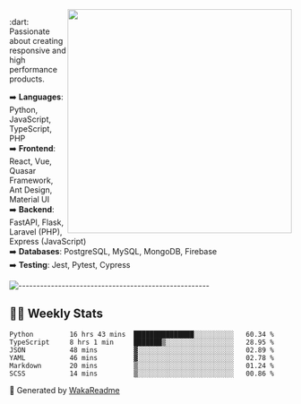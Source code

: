<img src="https://github-readme-stats.vercel.app/api?username=iguit0&show_icons=true&include_all_commits=true&count_private=true&theme=dracula" min-width="400px" max-width="400px" width="400px" align="right" />

<p align="left"> 
  :dart: Passionate about creating responsive and high performance products.
</p>

<p align="left">
  ➡️ <strong>Languages</strong>: Python, JavaScript, TypeScript, PHP<br>
  ➡️ <strong>Frontend</strong>: React, Vue, Quasar Framework, Ant Design, Material UI<br>
  ➡️ <strong>Backend</strong>: FastAPI, Flask, Laravel (PHP), Express (JavaScript)<br>
  ➡️ <strong>Databases</strong>: PostgreSQL, MySQL, MongoDB, Firebase<br>
  ➡️ <strong>Testing</strong>: Jest, Pytest, Cypress<br>
</p>

![-----------------------------------------------------](https://raw.githubusercontent.com/andreasbm/readme/master/assets/lines/vintage.png)

## :man_technologist: Weekly Stats
<!--START_SECTION:waka-->

```text
Python         16 hrs 43 mins  ███████████████░░░░░░░░░░   60.34 %
TypeScript     8 hrs 1 min     ███████▒░░░░░░░░░░░░░░░░░   28.95 %
JSON           48 mins         ▓░░░░░░░░░░░░░░░░░░░░░░░░   02.89 %
YAML           46 mins         ▓░░░░░░░░░░░░░░░░░░░░░░░░   02.78 %
Markdown       20 mins         ▒░░░░░░░░░░░░░░░░░░░░░░░░   01.24 %
SCSS           14 mins         ▒░░░░░░░░░░░░░░░░░░░░░░░░   00.86 %
```

<!--END_SECTION:waka-->

🚀 Generated by [WakaReadme](https://github.com/athul/waka-readme)
